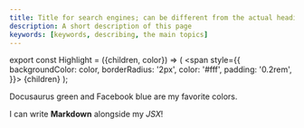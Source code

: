 ```yaml
---
title: Title for search engines; can be different from the actual heading
description: A short description of this page
keywords: [keywords, describing, the main topics]
---
```


<!-- # Hello world

```jsx title="/src/components/HelloCodeTitle.js" showLineNumbers{2-3,5} 
function HelloCodeTitle(props) {
   let message = "Hello";
   let message = "Hello";
   let message = "Hello";
   let message = "Hello";
   let message = "Hello";
  return <h1>Hello, {props.name}</h1>;
}
```
:::note

Some **content** with _Markdown_ `syntax`. Check [this `api`](#).

:: -->

export const Highlight = ({children, color}) => (
  <span
    style={{
      backgroundColor: color,
      borderRadius: '2px',
      color: '#fff',
      padding: '0.2rem',
    }}>
    {children}
  </span>
);

<Highlight color="#25c2a0">Docusaurus green</Highlight> and <Highlight color="#1877F2">Facebook blue</Highlight> are my favorite colors.

I can write **Markdown** alongside my _JSX_!
